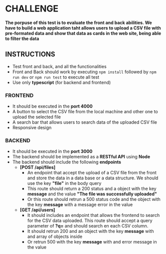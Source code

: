 # CHALLENGE

**The porpuse of this test is to evaluate the front and back abilities. We have to build a web application taht allows users to upload a CSV file with pre-formated data and show that data as cards in the web site, being able to filter the data**

## INSTRUCTIONS

- Test front and back, and all the functionalities
- Front and Back should work by executing `npm install` followed by `npm run dev` or `npm run test` to execute all test
- Use only **typescript** (for backend and frontend)

### FRONTEND 

- It should be executed in the **port 4000** 
- A button to select the CSV file from the local machine and other one to upload the selected file
- A search bar that allows users to search data of the uploaded CSV file
- Responsive design

### BACKEND

- It should be executed in the **port 3000** 
- The backend should be implemented as a **RESTful API** using **Node**
- The backend should include the following **endpoints**
    - **[POST /api/files]**
        - An endpoint that accept the upload of a CSV file from the front and store the data in a data base or a data structure. We should use the key **"file"** in the body query
        - This route should return a 200 status and a object with the key **message** and the value **"The file was successfully uploaded"**
        - Or this route should retrun a 500 status code and the object with the key **message** with a message error in the value
    - **[GET /api/users]**
        - It should includes an endpoint that allows the frontend to search for the CSV data uploaded. This route should accept a query parameter of **?q=** and should search en each CSV column.
        - It should retrun 200 and an object with the key **message** with and array of objects inside
        - Or retrun 500 with the key **message** with and error message in the value
